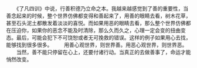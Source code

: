 　　《了凡四训》中说，行善积德乃立命之本。我越来越感觉到了善的重要性，当善念起来的时候，整个世界仿佛都变得和善起来了，用善的眼睛去看，树木花草，甚至石头泥土都散发着淡淡的喜悦。而如果用恶的眼睛去看，那么整个世界仿佛都在压迫你，如果你的恶念不能及时清除，那么久而久之，心理一定会变的扭曲变态。最后，可能会犯下不可饶恕或者无可挽救的错误。这样的例子如果用心去找，能够找到很多很多。
　　用善心观世界，则世界善。用恶心观世界，则世界恶。
　　当然，善不能只停留在心上，还要付诸行动。当真正的去做善事了，命运才能悄然改变。